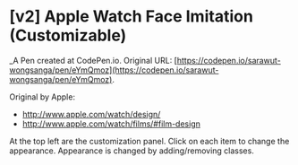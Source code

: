 # [v2] Apple Watch Face Imitation (Customizable)
 _A Pen created at CodePen.io. Original URL: [https://codepen.io/sarawut-wongsanga/pen/eYmQmoz](https://codepen.io/sarawut-wongsanga/pen/eYmQmoz).

 Original by Apple:
- http://www.apple.com/watch/design/
- http://www.apple.com/watch/films/#film-design

At the top left are the customization panel. Click on each item to change the appearance. Appearance is changed by adding/removing classes.
